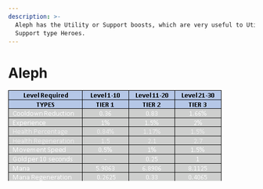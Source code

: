 ```yaml
---
description: >-
  Aleph has the Utility or Support boosts, which are very useful to Utility or
  Support type Heroes.
---
```


# Aleph

![](<../../../.gitbook/assets/image (16).png>)
